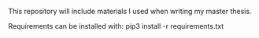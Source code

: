 This repository will include materials I used when writing my master thesis.

Requirements can be installed with:
pip3 install -r requirements.txt

